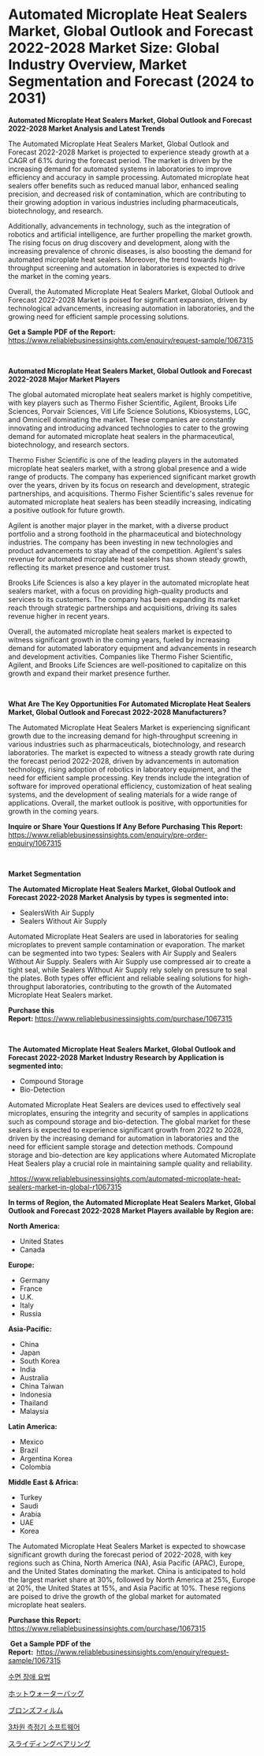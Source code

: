 <p><h1>Automated Microplate Heat Sealers Market, Global Outlook and Forecast 2022-2028 Market Size: Global Industry Overview, Market Segmentation and Forecast (2024 to 2031)</h1></p><p><strong>Automated Microplate Heat Sealers Market, Global Outlook and Forecast 2022-2028 Market Analysis and Latest Trends</strong></p>
<p><p>The Automated Microplate Heat Sealers Market, Global Outlook and Forecast 2022-2028 Market is projected to experience steady growth at a CAGR of 6.1% during the forecast period. The market is driven by the increasing demand for automated systems in laboratories to improve efficiency and accuracy in sample processing. Automated microplate heat sealers offer benefits such as reduced manual labor, enhanced sealing precision, and decreased risk of contamination, which are contributing to their growing adoption in various industries including pharmaceuticals, biotechnology, and research.</p><p>Additionally, advancements in technology, such as the integration of robotics and artificial intelligence, are further propelling the market growth. The rising focus on drug discovery and development, along with the increasing prevalence of chronic diseases, is also boosting the demand for automated microplate heat sealers. Moreover, the trend towards high-throughput screening and automation in laboratories is expected to drive the market in the coming years.</p><p>Overall, the Automated Microplate Heat Sealers Market, Global Outlook and Forecast 2022-2028 Market is poised for significant expansion, driven by technological advancements, increasing automation in laboratories, and the growing need for efficient sample processing solutions.</p></p>
<p><strong>Get a Sample PDF of the Report:&nbsp;</strong> <a href="https://www.reliablebusinessinsights.com/enquiry/request-sample/1067315">https://www.reliablebusinessinsights.com/enquiry/request-sample/1067315</a></p>
<p>&nbsp;</p>
<p><strong>Automated Microplate Heat Sealers Market, Global Outlook and Forecast 2022-2028 Major Market Players</strong></p>
<p><p>The global automated microplate heat sealers market is highly competitive, with key players such as Thermo Fisher Scientific, Agilent, Brooks Life Sciences, Porvair Sciences, Vitl Life Science Solutions, Kbiosystems, LGC, and Omnicell dominating the market. These companies are constantly innovating and introducing advanced technologies to cater to the growing demand for automated microplate heat sealers in the pharmaceutical, biotechnology, and research sectors.</p><p>Thermo Fisher Scientific is one of the leading players in the automated microplate heat sealers market, with a strong global presence and a wide range of products. The company has experienced significant market growth over the years, driven by its focus on research and development, strategic partnerships, and acquisitions. Thermo Fisher Scientific's sales revenue for automated microplate heat sealers has been steadily increasing, indicating a positive outlook for future growth.</p><p>Agilent is another major player in the market, with a diverse product portfolio and a strong foothold in the pharmaceutical and biotechnology industries. The company has been investing in new technologies and product advancements to stay ahead of the competition. Agilent's sales revenue for automated microplate heat sealers has shown steady growth, reflecting its market presence and customer trust.</p><p>Brooks Life Sciences is also a key player in the automated microplate heat sealers market, with a focus on providing high-quality products and services to its customers. The company has been expanding its market reach through strategic partnerships and acquisitions, driving its sales revenue higher in recent years.</p><p>Overall, the automated microplate heat sealers market is expected to witness significant growth in the coming years, fueled by increasing demand for automated laboratory equipment and advancements in research and development activities. Companies like Thermo Fisher Scientific, Agilent, and Brooks Life Sciences are well-positioned to capitalize on this growth and expand their market presence further.</p></p>
<p>&nbsp;</p>
<p><strong>What Are The Key Opportunities For Automated Microplate Heat Sealers Market, Global Outlook and Forecast 2022-2028 Manufacturers?</strong></p>
<p><p>The Automated Microplate Heat Sealers Market is experiencing significant growth due to the increasing demand for high-throughput screening in various industries such as pharmaceuticals, biotechnology, and research laboratories. The market is expected to witness a steady growth rate during the forecast period 2022-2028, driven by advancements in automation technology, rising adoption of robotics in laboratory equipment, and the need for efficient sample processing. Key trends include the integration of software for improved operational efficiency, customization of heat sealing systems, and the development of sealing materials for a wide range of applications. Overall, the market outlook is positive, with opportunities for growth in the coming years.</p></p>
<p><strong>Inquire or Share Your Questions If Any Before Purchasing This Report:</strong> <a href="https://www.reliablebusinessinsights.com/enquiry/pre-order-enquiry/1067315">https://www.reliablebusinessinsights.com/enquiry/pre-order-enquiry/1067315</a></p>
<p>&nbsp;</p>
<p><strong>Market Segmentation</strong></p>
<p><strong>The Automated Microplate Heat Sealers Market, Global Outlook and Forecast 2022-2028 Market Analysis by types is segmented into:</strong></p>
<p><ul><li>SealersWith Air Supply</li><li>Sealers Without Air Supply</li></ul></p>
<p><p>Automated Microplate Heat Sealers are used in laboratories for sealing microplates to prevent sample contamination or evaporation. The market can be segmented into two types: Sealers with Air Supply and Sealers Without Air Supply. Sealers with Air Supply use compressed air to create a tight seal, while Sealers Without Air Supply rely solely on pressure to seal the plates. Both types offer efficient and reliable sealing solutions for high-throughput laboratories, contributing to the growth of the Automated Microplate Heat Sealers market.</p></p>
<p><strong>Purchase this Report:&nbsp;</strong><a href="https://www.reliablebusinessinsights.com/purchase/1067315">https://www.reliablebusinessinsights.com/purchase/1067315</a></p>
<p>&nbsp;</p>
<p><strong>The Automated Microplate Heat Sealers Market, Global Outlook and Forecast 2022-2028 Market Industry Research by Application is segmented into:</strong></p>
<p><ul><li>Compound Storage</li><li>Bio-Detection</li></ul></p>
<p><p>Automated Microplate Heat Sealers are devices used to effectively seal microplates, ensuring the integrity and security of samples in applications such as compound storage and bio-detection. The global market for these sealers is expected to experience significant growth from 2022 to 2028, driven by the increasing demand for automation in laboratories and the need for efficient sample storage and detection methods. Compound storage and bio-detection are key applications where Automated Microplate Heat Sealers play a crucial role in maintaining sample quality and reliability.</p></p>
<p><a href="https://www.reliablebusinessinsights.com/automated-microplate-heat-sealers-market-in-global-r1067315">&nbsp;https://www.reliablebusinessinsights.com/automated-microplate-heat-sealers-market-in-global-r1067315</a></p>
<p><strong>In terms of Region, the Automated Microplate Heat Sealers Market, Global Outlook and Forecast 2022-2028 Market Players available by Region are:</strong></p>
<p>
    <p> <strong> North America: </strong>
        <ul>
            <li>United States</li>
            <li>Canada</li>
        </ul>
        </p> 
    <p> <strong> Europe: </strong>
        <ul>
            <li>Germany</li>
            <li>France</li>
            <li>U.K.</li>
            <li>Italy</li>
            <li>Russia</li>
        </ul>
        </p> 
    <p> <strong> Asia-Pacific: </strong>
        <ul>
            <li>China</li>
            <li>Japan</li>
            <li>South Korea</li>
            <li>India</li>
            <li>Australia</li>
            <li>China Taiwan</li>
            <li>Indonesia</li>
            <li>Thailand</li>
            <li>Malaysia</li>
        </ul>
        </p> 
    <p> <strong> Latin America: </strong>
        <ul>
            <li>Mexico</li>
            <li>Brazil</li>
            <li>Argentina Korea</li>
            <li>Colombia</li>
        </ul>
        </p> 
    <p> <strong> Middle East & Africa: </strong>
        <ul>
            <li>Turkey</li>
            <li>Saudi</li>
            <li>Arabia</li>
            <li>UAE</li>
            <li>Korea</li>
        </ul>
    </p>
    </p>
<p><p>The Automated Microplate Heat Sealers Market is expected to showcase significant growth during the forecast period of 2022-2028, with key regions such as China, North America (NA), Asia Pacific (APAC), Europe, and the United States dominating the market. China is anticipated to hold the largest market share at 30%, followed by North America at 25%, Europe at 20%, the United States at 15%, and Asia Pacific at 10%. These regions are poised to drive the growth of the global market for automated microplate heat sealers.</p></p>
<p><strong>Purchase this Report: </strong><a href="https://www.reliablebusinessinsights.com/purchase/1067315">https://www.reliablebusinessinsights.com/purchase/1067315</a></p>
<p>&nbsp;<strong>Get a Sample PDF of the Report:&nbsp;&nbsp;</strong><a href="https://www.reliablebusinessinsights.com/enquiry/request-sample/1067315">https://www.reliablebusinessinsights.com/enquiry/request-sample/1067315</a></p>
<p><strong></strong></p>
<p><p><a href="https://medium.com/@bubblebutt879567/%EC%88%98%EB%A9%B4%EC%9E%A5%EC%95%A0-%EC%B9%98%EB%A3%8C-%EC%8B%9C%EC%9E%A5-%EC%8B%9C%EC%9E%A5-%EC%A0%90%EC%9C%A0%EC%9C%A8-%EC%8B%9C%EC%9E%A5-%EB%8F%99%ED%96%A5-%EB%B0%8F-%EB%AF%B8%EB%9E%98-%EC%84%B1%EC%9E%A5-%ED%83%90%EC%83%89-2abb588e3f54">수면 장애 요법</a></p><p><a href="https://github.com/DwightHuels1/Market-Research-Report-List-1/blob/main/204726786563.md">ホットウォーターバッグ</a></p><p><a href="https://github.com/tanyaali3/Market-Research-Report-List-1/blob/main/930087786562.md">ブロンズフィルム</a></p><p><a href="https://medium.com/@garyauer906782023/%EC%A2%8C%ED%91%9C-%EC%B8%A1%EC%A0%95%EA%B8%B0%EA%B8%B0-%EC%86%8C%ED%94%84%ED%8A%B8%EC%9B%A8%EC%96%B4-%EC%8B%9C%EC%9E%A5-%EC%A0%90%EC%9C%A0%EC%9C%A8-%EC%A7%84%ED%99%94-%EB%B0%8F-%EC%8B%9C%EC%9E%A5-%EC%84%B1%EC%9E%A5-%EC%B6%94%EC%9D%B4-2024-2031-7c918806ffc3">3차원 측정기 소프트웨어</a></p><p><a href="https://medium.com/@camerondowd204/%E3%82%B9%E3%83%A9%E3%82%A4%E3%83%87%E3%82%A3%E3%83%B3%E3%82%B0%E3%83%99%E3%82%A2%E3%83%AA%E3%83%B3%E3%82%B0%E5%B8%82%E5%A0%B4-%E5%B8%82%E5%A0%B4%E3%82%B7%E3%82%A7%E3%82%A2-%E5%B8%82%E5%A0%B4%E3%83%88%E3%83%AC%E3%83%B3%E3%83%89-%E3%81%9D%E3%81%97%E3%81%A6%E5%B0%86%E6%9D%A5%E3%81%AE%E6%88%90%E9%95%B7%E3%82%92%E6%8E%A2%E3%82%8B-656bb7c7bdc2">スライディングベアリング</a></p></p>